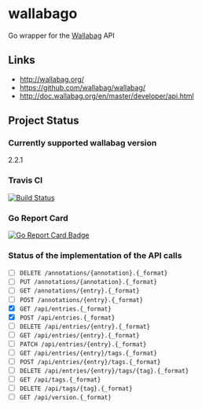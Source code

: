 # wallabago

Go wrapper for the [Wallabag](https://github.com/wallabag/wallabag/) API


## Links

- http://wallabag.org/
- https://github.com/wallabag/wallabag/
- http://doc.wallabag.org/en/master/developer/api.html


## Project Status

### Currently supported wallabag version

2.2.1


### Travis CI

[![Build Status](https://travis-ci.org/Strubbl/wallabago.svg?branch=master)](https://travis-ci.org/Strubbl/wallabago)


### Go Report Card

[![Go Report Card Badge](https://goreportcard.com/badge/github.com/Strubbl/wallabago)](https://goreportcard.com/report/github.com/Strubbl/wallabago)


### Status of the implementation of the API calls

- [ ] `DELETE /annotations/{annotation}.{_format}`
- [ ] `PUT /annotations/{annotation}.{_format}`
- [ ] `GET /annotations/{entry}.{_format}`
- [ ] `POST /annotations/{entry}.{_format}`
- [x] `GET /api/entries.{_format}`
- [x] `POST /api/entries.{_format}`
- [ ] `DELETE /api/entries/{entry}.{_format}`
- [ ] `GET /api/entries/{entry}.{_format}`
- [ ] `PATCH /api/entries/{entry}.{_format}`
- [ ] `GET /api/entries/{entry}/tags.{_format}`
- [ ] `POST /api/entries/{entry}/tags.{_format}`
- [ ] `DELETE /api/entries/{entry}/tags/{tag}.{_format}`
- [ ] `GET /api/tags.{_format}`
- [ ] `DELETE /api/tags/{tag}.{_format}`
- [ ] `GET /api/version.{_format}`
